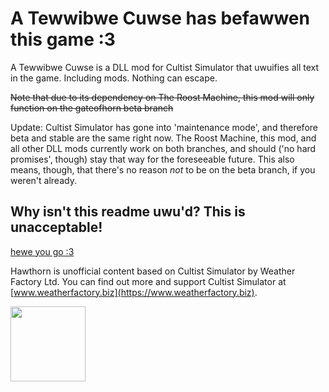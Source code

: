 # A Tewwibwe Cuwse has befawwen this game :3

A Tewwibwe Cuwse is a DLL mod for Cultist Simulator that uwuifies all text in the game. Including mods. Nothing can escape.

~~Note that due to its dependency on The Roost Machine, this mod will only function on the gateofhorn beta branch~~

Update: Cultist Simulator has gone into 'maintenance mode', and therefore beta and stable are the same right now. The Roost Machine, this mod, and all other DLL mods currently work on both branches, and should ('no hard promises', though) stay that way for the foreseeable future. This also means, though, that there's no reason *not* to be on the beta branch, if you weren't already.

## Why isn't this readme uwu'd? This is unacceptable!

[hewe you go :3](https://github.com/KatTheFox/tewwibwecuwse/blob/main/WEADME.md)

Hawthorn is unofficial content based on Cultist Simulator by Weather Factory Ltd. You can find out more and support Cultist Simulator at [www.weatherfactory.biz](https://www.weatherfactory.biz).

<img src="https://weatherfactory.biz/wp-content/uploads/2022/11/sixth-history-logo-text-black.png" width="120" /> 
